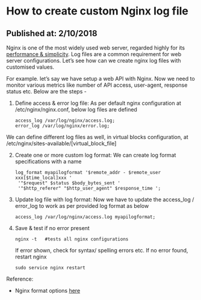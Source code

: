 # How to create custom Nginx log file
Published at: 2/10/2018
---

Nginx is one of the most widely used web server, regarded highly for its <u>performance & simplicity</u>. Log files are a common requirement for web server configurations. Let’s see how can we create nginx log files with customised values.

For example. let’s say we have setup a web API with Nginx. Now we need to monitor various metrics like number of API access, user-agent, response status etc. Below are the steps -


1. Define access & error log file: As per default nginx configuration at /etc/nginx/nginx.conf, below log files are defined
   ```
   access_log /var/log/nginx/access.log;
   error_log /var/log/nginx/error.log;
   ```
We can define different log files as well, in virtual blocks configuration, at /etc/nginx/sites-available/[virtual_block_file]

2. Create one or more custom log format: We can create log format specifications with a name
   ```
   log_format myapilogformat '$remote_addr - $remote_user xxx[$time_local]xxx '
    '"$request" $status $body_bytes_sent '
    '"$http_referer" "$http_user_agent" $response_time ';
   ```
 
 3. Update log file with log format: Now we have to update the access_log / error_log to work as per provided log format as below

    ```
    access_log /var/log/nginx/access.log myapilogformat;
    ```
 
 4. Save & test if no error present
    ```
    nginx -t   #tests all nginx configurations
    ```
    If error shown, check for syntax/ spelling errors etc. If no error found, restart nginx
    ```
    sudo service nginx restart
    ```
 
 Reference:
 - Nginx format options [here](http://nginx.org/en/docs/http/ngx_http_log_module.html)
